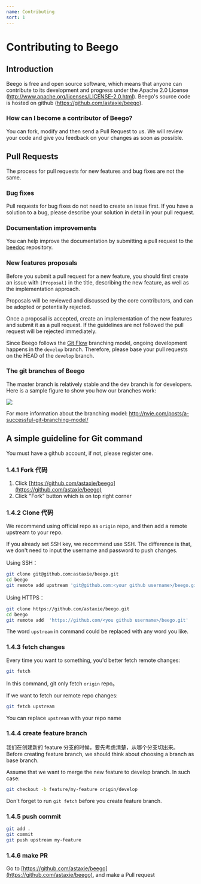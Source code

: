 ```yaml
---
name: Contributing
sort: 1
---
```


# Contributing to Beego

## Introduction

Beego is free and open source software, which means that anyone can contribute
to its development and progress under the Apache 2.0 License (http://www.apache.org/licenses/LICENSE-2.0.html). Beego's source code is hosted on github
(https://github.com/astaxie/beego).

### How can I become a contributor of Beego?

You can fork, modify and then send a Pull Request to us.
We will review your code and give you feedback on your changes as soon as possible.

## Pull Requests

The process for pull requests for new features and bug fixes are not the same.

### Bug fixes

Pull requests for bug fixes do not need to create an issue first. If you have a
solution to a bug, please describe your solution in detail in your pull request.

### Documentation improvements

You can help improve the documentation by submitting a pull request to the
[beedoc](https://github.com/beego/beedoc) repository.

### New features proposals

Before you submit a pull request for a new feature, you should first create an
issue with `[Proposal]` in the title, describing the new feature, as well as the
implementation approach.

Proposals will be reviewed and discussed by the core contributors, and can be
adopted or potentially rejected.

Once a proposal is accepted, create an implementation of the new features and
submit it as a pull request. If the guidelines are not followed the pull
request will be rejected immediately.

Since Beego follows the [Git Flow](http://nvie.com/posts/a-successful-git-branching-model/)
branching model, ongoing development happens in the `develop` branch. Therefore,
please base your pull requests on the HEAD of the `develop` branch.


### The git branches of Beego

The master branch is relatively stable and the dev branch is for developers. Here is a
sample figure to show you how our branches work:

![](../images/git-branch-1.png)

For more information about the branching model: http://nvie.com/posts/a-successful-git-branching-model/


## A simple guideline for Git command

You must have a github account, if not, please register one.

### 1.4.1 Fork 代码

1. Click [https://github.com/astaxie/beego](https://github.com/astaxie/beego)
2. Click "Fork" button which is on top right corner 

### 1.4.2 Clone 代码

We recommend using official repo as `origin` repo, and then add a remote upstream to your repo. 

If you already set SSH key, we recommend use SSH. The difference is that, we don't need to input the username and password to push changes.

Using SSH：

```bash
git clone git@github.com:astaxie/beego.git
cd beego
git remote add upstream 'git@github.com:<your github username>/beego.git'
```

Using HTTPS：

```bash
git clone https://github.com/astaxie/beego.git
cd beego
git remote add  'https://github.com/<you github username>/beego.git'
```

The word `upstream` in command could be replaced with any word you like.

### 1.4.3 fetch changes

Every time you want to something, you'd better fetch remote changes: 

```bash
git fetch
```

In this command, git only fetch `origin` repo。

If we want to fetch our remote repo changes:

```bash
git fetch upstream
```

You can replace `upstream` with your repo name

### 1.4.4 create feature branch

我们在创建新的 feature 分支的时候，要先考虑清楚，从哪个分支切出来。
Before creating feature branch, we should think about choosing a branch as base branch.

Assume that we want to merge the new feature to develop branch. In such case:

```bash
git checkout -b feature/my-feature origin/develop
```

Don't forget to run `git fetch` before you create feature branch.

### 1.4.5 push commit

```bash
git add .
git commit
git push upstream my-feature
```

### 1.4.6 make PR

Go to [https://github.com/astaxie/beego](https://github.com/astaxie/beego), and make a Pull request